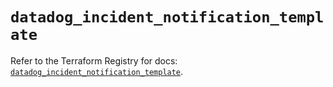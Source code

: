 # `datadog_incident_notification_template`

Refer to the Terraform Registry for docs: [`datadog_incident_notification_template`](https://registry.terraform.io/providers/datadog/datadog/3.77.0/docs/resources/incident_notification_template).
